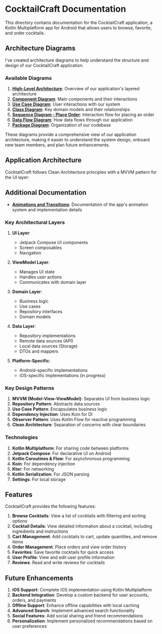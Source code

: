 # CocktailCraft Documentation

This directory contains documentation for the CocktailCraft application, a Kotlin Multiplatform app for Android that allows users to browse, favorite, and order cocktails.

## Architecture Diagrams

I've created architecture diagrams to help understand the structure and design of our CocktailCraft application.

### Available Diagrams

1. **[High-Level Architecture](images/mermaid/high_level_architecture.md)**: Overview of our application's layered architecture
2. **[Component Diagram](images/mermaid/component_diagram.md)**: Main components and their interactions
3. **[Use Case Diagram](images/mermaid/use_case_diagram.md)**: User interactions with our system
4. **[Class Diagram](images/mermaid/class_diagram.md)**: Key domain models and their relationships
5. **[Sequence Diagram - Place Order](images/mermaid/sequence_diagram_place_order.md)**: Interaction flow for placing an order
6. **[Data Flow Diagram](images/mermaid/data_flow_diagram.md)**: How data flows through our application
7. **[Package Diagram](images/mermaid/package_diagram.md)**: Organization of our codebase

These diagrams provide a comprehensive view of our application architecture, making it easier to understand the system design, onboard new team members, and plan future enhancements.

## Application Architecture

CocktailCraft follows Clean Architecture principles with a MVVM pattern for the UI layer:

## Additional Documentation

- **[Animations and Transitions](animations.md)**: Documentation of the app's animation system and implementation details

### Key Architectural Layers

1. **UI Layer**:
   - Jetpack Compose UI components
   - Screen composables
   - Navigation

2. **ViewModel Layer**:
   - Manages UI state
   - Handles user actions
   - Communicates with domain layer

3. **Domain Layer**:
   - Business logic
   - Use cases
   - Repository interfaces
   - Domain models

4. **Data Layer**:
   - Repository implementations
   - Remote data sources (API)
   - Local data sources (Storage)
   - DTOs and mappers

5. **Platform-Specific**:
   - Android-specific implementations
   - iOS-specific implementations (in progress)

### Key Design Patterns

1. **MVVM (Model-View-ViewModel)**: Separates UI from business logic
2. **Repository Pattern**: Abstracts data sources
3. **Use Case Pattern**: Encapsulates business logic
4. **Dependency Injection**: Uses Koin for DI
5. **Observer Pattern**: Uses Kotlin Flow for reactive programming
6. **Clean Architecture**: Separation of concerns with clear boundaries

### Technologies

1. **Kotlin Multiplatform**: For sharing code between platforms
2. **Jetpack Compose**: For declarative UI on Android
3. **Kotlin Coroutines & Flow**: For asynchronous programming
4. **Koin**: For dependency injection
5. **Ktor**: For networking
6. **Kotlin Serialization**: For JSON parsing
7. **Settings**: For local storage

## Features

CocktailCraft provides the following features:

1. **Browse Cocktails**: View a list of cocktails with filtering and sorting options
2. **Cocktail Details**: View detailed information about a cocktail, including ingredients and instructions
3. **Cart Management**: Add cocktails to cart, update quantities, and remove items
4. **Order Management**: Place orders and view order history
5. **Favorites**: Save favorite cocktails for quick access
6. **User Profile**: View and edit user profile information
7. **Reviews**: Read and write reviews for cocktails

## Future Enhancements

1. **iOS Support**: Complete iOS implementation using Kotlin Multiplatform
2. **Backend Integration**: Develop a custom backend for user accounts, orders, and payments
3. **Offline Support**: Enhance offline capabilities with local caching
4. **Advanced Search**: Implement advanced search functionality
5. **Social Features**: Add social sharing and friend recommendations
6. **Personalization**: Implement personalized recommendations based on user preferences